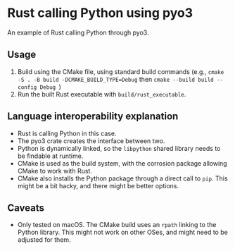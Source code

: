 # Rust calling Python using pyo3

An example of Rust calling Python through pyo3.

## Usage

1. Build using the CMake file, using standard build commands (e.g., `cmake -S . -B build -DCMAKE_BUILD_TYPE=Debug` then `cmake --build build --config Debug `)
2. Run the built Rust executable with `build/rust_executable`.

## Language interoperability explanation
* Rust is calling Python in this case.
* The pyo3 crate creates the interface between two.
* Python is dynamically linked, so the `libpython` shared library needs to be findable at runtime.
* CMake is used as the build system, with the corrosion package allowing CMake to work with Rust.
* CMake also installs the Python package through a direct call to `pip`. This might be a bit hacky, and there might be better options.

## Caveats
* Only tested on macOS. The CMake build uses an `rpath` linking to the Python library. This might not work on other OSes, and might need to be adjusted for them.
